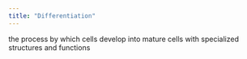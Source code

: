 ```yaml
---
title: "Differentiation"
---
```

the process by which cells develop into mature cells with specialized structures and functions

